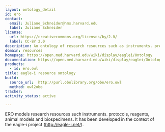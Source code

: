 ```yaml
---
layout: ontology_detail
id: ero
contact:
  email: Juliane_Schneider@hms.harvard.edu
  label: Juliane Schneider
license:
  url: https://creativecommons.org/licenses/by/2.0/
  label: CC-BY 2.0
description: An ontology of research resources such as instruments. protocols, reagents, animal models and biospecimens.
domain: resources
homepage: https://open.med.harvard.edu/wiki/display/eaglei/Ontology           
documentation: https://open.med.harvard.edu/wiki/display/eaglei/Ontology           
products:
  - id: ero.owl
title: eagle-i resource ontology
build:
  source_url:  http://purl.obolibrary.org/obo/ero.owl
  method: owl2obo
tracker: 
activity_status: active

---
```


ERO models research resources such instruments. protocols, reagents, animal models and biospecimens. It has been developed in the context of the eagle-i project  (http://eagle-i.net/).
